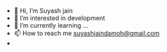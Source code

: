 - 👋 Hi, I’m Suyash jain
- 👀 I’m interested in development
- 🌱 I’m currently learning ...
- 📫 How to reach me suyashjaindamoh@gmail.com
- 
  

<!---
Suyashjain099/Suyashjain099 is a ✨ special ✨ repository because its `README.md` (this file) appears on your GitHub profile.
You can click the Preview link to take a look at your changes.
--->
